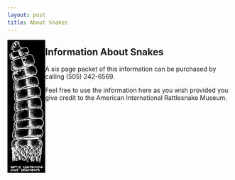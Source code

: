 ```yaml
---
layout: post
title: About Snakes
---
```

<img style="float: left;" src="/assets/uploads/rattle_l.gif">

## Information About Snakes

A six page packet of this information can be purchased by calling (505) 242-6569.

Feel free to use the information here as you wish provided you give credit to the American International Rattlesnake Museum.
